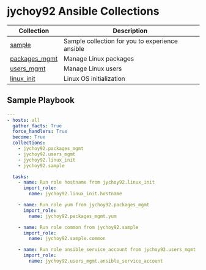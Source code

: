 # jychoy92 Ansible Collections

| Collection                        | Description                                     |
| -------------                     | -------------                                   |
| [sample](sample/)                 | Sample collection for you to experience ansible |
| [packages_mgmt](packages_mgmt/)   | Manage Linux packages                           |
| [users_mgmt](users_mgmt/)         | Manage Linux users                              |
| [linux_init](linux_init/)         | Linux OS initialization                         |


## Sample Playbook
```yaml
---
- hosts: all
  gather_facts: True
  force_handlers: True
  become: True
  collections:
    - jychoy92.packages_mgmt
    - jychoy92.users_mgmt
    - jychoy92.linux_init
    - jychoy92.sample

  tasks:
    - name: Run role hostname from jychoy92.linux_init
      import_role:
        name: jychoy92.linux_init.hostname

    - name: Run role yum from jychoy92.packages_mgmt
      import_role:
        name: jychoy92.packages_mgmt.yum

    - name: Run role common from jychoy92.sample
      import_role:
        name: jychoy92.sample.common

    - name: Run role ansible_service_account from jychoy92.users_mgmt
      import_role:
        name: jychoy92.users_mgmt.ansible_service_account
```